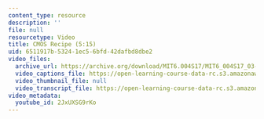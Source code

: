 ```yaml
---
content_type: resource
description: ''
file: null
resourcetype: Video
title: CMOS Recipe (5:15)
uid: 6511917b-5324-1ec5-6bfd-42dafbd8dbe2
video_files:
  archive_url: https://archive.org/download/MIT6.004S17/MIT6_004S17_03-02-03_300k.mp4
  video_captions_file: https://open-learning-course-data-rc.s3.amazonaws.com/6-004-computation-structures-spring-2017/46e88de0c7975c88afb809b86540991d_2JxUXSG9rKo.vtt
  video_thumbnail_file: null
  video_transcript_file: https://open-learning-course-data-rc.s3.amazonaws.com/6-004-computation-structures-spring-2017/301932242a28f5e138c831576d57fd8f_2JxUXSG9rKo.pdf
video_metadata:
  youtube_id: 2JxUXSG9rKo
---
```

